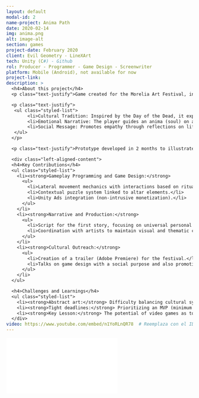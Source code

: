 ```yaml
---
layout: default
modal-id: 2
name-project: Anima Path
date: 2020-02-14
img: anima.png
alt: image-alt
section: games
project-date: February 2020
client: Evil Geometry - LineXArt
tech: Unity (C#) - Github
rol: Producer - Programmer - Game Design - Screenwriter
platform: Mobile (Android), not available for now
project-link:
description: >
  <h4>About this project</h4>
  <p class="text-justify">Game created for the Morelia Art Festival, in collaboration with the LineXArt laboratory. An interactive experience that combines:</p>

  <p class="text-justify">
   <ul class="styled-list">
        <li>Cultural Tradition: Inspired by the Day of the Dead, it explores the symbolism of altars and offerings.</li>
        <li>Emotional Narrative: The player guides an anima (soul) on a side-scrolling journey, solving abstract puzzles while uncovering its story.</li>
        <li>Social Message: Promotes empathy through reflections on life and death.</li>
   </ul>
  </p>

  <p class="text-justify">Prototype developed in 2 months to illustrate the creative process of video games in an artistic context.</p>

  <div class="left-aligned-content">
  <h4>Key Contributions</h4>
  <ul class="styled-list">
    <li><strong>Gameplay Programming and Game Design:</strong>
      <ul>
        <li>Lateral movement mechanics with interactions based on ritual objects (candles, flowers, photos).</li>
        <li>Contextual puzzle system linked to altar elements.</li>
        <li>Unity Ads integration (non-intrusive monetization).</li>
      </ul>
    </li>
    <li><strong>Narrative and Production:</strong>
      <ul>
        <li>Script for the first story, focusing on universal personal stories.</li>
        <li>Coordination with artists to maintain visual and thematic consistency.</li>
      </ul>
    </li>
    <li><strong>Cultural Outreach:</strong>
      <ul>
        <li>Creation of a trailer (Adobe Premiere) for the festival.</li>
        <li>Talks on game design with a social purpose and also promoting part of the essence of the Day of the Dead.</li>
      </ul>
    </li>
  </ul>

  <h4>Challenges and Learnings</h4>
  <ul class="styled-list">
    <li><strong>Abstract art:</strong> Difficulty balancing cultural symbolism with intuitive gameplay.</li>
    <li><strong>Tight deadlines:</strong> Prioritizing an MVP (minimum viable product) for the festival.</li>
    <li><strong>Key Lesson:</strong> The potential of video games as tools for emotional education.</li>
  </div>
video: https://www.youtube.com/embed/n1YoRLnQR78  # Reemplaza con el ID de YouTube https://www.youtube.com/watch?v=n1YoRLnQR78
---
```


<div class="video-container">
  <iframe 
    src="{{ page.video }}" 
    frameborder="0"
    allow="accelerometer; autoplay; clipboard-write; encrypted-media; gyroscope; picture-in-picture" 
    allowfullscreen>
  </iframe>
</div>